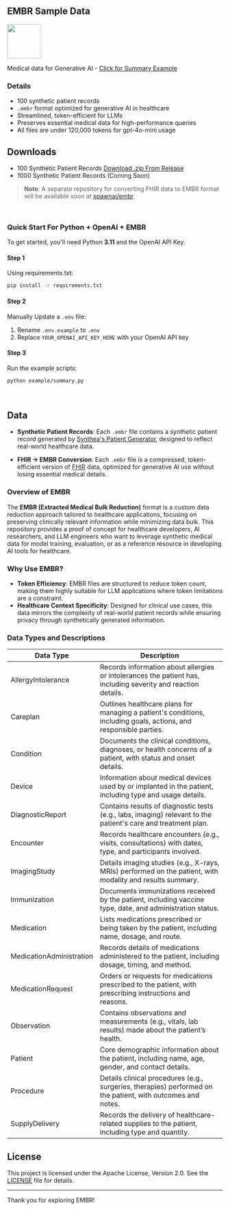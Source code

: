 ## EMBR Sample Data

<img src="https://www.xpawn.ai/_next/image?url=%2Fimages%2Fembr.png&w=3840&q=75" width="80">

Medical data for Generative AI - [Click for Summary Example](https://github.com/XPawnAI/embr-sample-data/blob/main/notebooks/patient-summary.ipynb)

### Details

- 100 synthetic patient records 
- `.embr` format optimized for generative AI in healthcare
- Streamlined, token-efficient for LLMs
- Preserves essential medical data for high-performance queries
- All files are under 120,000 tokens for gpt-4o-mini usage

## Downloads
- 100 Synthetic Patient Records [Download .zip From Release](https://github.com/XPawnAI/embr-sample-data/releases/download/release/100-embr-records-v0.0.2.zip)
- 1000 Synthetic Patient Records (Coming Soon)

> **Note**: A separate repository for converting FHIR data to EMBR format will be available soon at [xpawnai/embr](https://github.com/XPawnAI/embr).

<br>

### Quick Start For Python + OpenAI + EMBR

To get started, you'll need Python **3.11** and the OpenAI API Key.

#### Step 1
Using requirements.txt:
```bash
pip install -r requirements.txt
```

#### Step 2
Manually Update a `.env` file:
1. Rename `.env.example` to `.env`
2. Replace `YOUR_OPENAI_API_KEY_HERE` with your OpenAI API key

#### Step 3
Run the example scripts:
```bash
python example/summary.py
```

<br>

## Data

- **Synthetic Patient Records**: Each `.embr` file contains a synthetic patient record generated by [Synthea's Patient Generator](https://github.com/synthetichealth/synthea), designed to reflect real-world healthcare data.

- **FHIR -> EMBR Conversion**: Each `.embr` file is a compressed, token-efficient version of [FHIR](https://hl7.org/fhir/) data, optimized for generative AI use without losing essential medical details.





### Overview of EMBR

The **EMBR (Extracted Medical Bulk Reduction)** format is a custom data reduction approach tailored to healthcare applications, focusing on preserving clinically relevant information while minimizing data bulk. This repository provides a proof of concept for healthcare developers, AI researchers, and LLM engineers who want to leverage synthetic medical data for model training, evaluation, or as a reference resource in developing AI tools for healthcare.

### Why Use EMBR?

- **Token Efficiency**: EMBR files are structured to reduce token count, making them highly suitable for LLM applications where token limitations are a constraint.
- **Healthcare Context Specificity**: Designed for clinical use cases, this data mirrors the complexity of real-world patient records while ensuring privacy through synthetically generated information.

### Data Types and Descriptions

| Data Type                | Description                                                                                     |
|--------------------------|-------------------------------------------------------------------------------------------------|
| AllergyIntolerance       | Records information about allergies or intolerances the patient has, including severity and reaction details. |
| Careplan                 | Outlines healthcare plans for managing a patient's conditions, including goals, actions, and responsible parties. |
| Condition                | Documents the clinical conditions, diagnoses, or health concerns of a patient, with status and onset details. |
| Device                   | Information about medical devices used by or implanted in the patient, including type and usage details. |
| DiagnosticReport         | Contains results of diagnostic tests (e.g., labs, imaging) relevant to the patient's care and treatment plan. |
| Encounter                | Records healthcare encounters (e.g., visits, consultations) with dates, type, and participants involved. |
| ImagingStudy             | Details imaging studies (e.g., X-rays, MRIs) performed on the patient, with modality and results summary. |
| Immunization             | Documents immunizations received by the patient, including vaccine type, date, and administration status. |
| Medication               | Lists medications prescribed or being taken by the patient, including name, dosage, and route. |
| MedicationAdministration | Records details of medications administered to the patient, including dosage, timing, and method. |
| MedicationRequest        | Orders or requests for medications prescribed to the patient, with prescribing instructions and reasons. |
| Observation              | Contains observations and measurements (e.g., vitals, lab results) made about the patient’s health. |
| Patient                  | Core demographic information about the patient, including name, age, gender, and contact details. |
| Procedure                | Details clinical procedures (e.g., surgeries, therapies) performed on the patient, with outcomes and notes. |
| SupplyDelivery           | Records the delivery of healthcare-related supplies to the patient, including type and quantity. |


## License

This project is licensed under the Apache License, Version 2.0. See the [LICENSE](LICENSE) file for details.

---
Thank you for exploring EMBR!